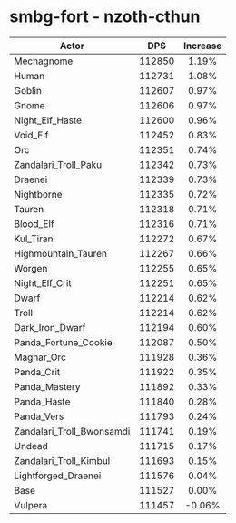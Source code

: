 # smbg-fort - nzoth-cthun
| Actor | DPS | Increase |
|---|:---:|:---:|
|Mechagnome|112850|1.19%|
|Human|112731|1.08%|
|Goblin|112607|0.97%|
|Gnome|112606|0.97%|
|Night_Elf_Haste|112600|0.96%|
|Void_Elf|112452|0.83%|
|Orc|112351|0.74%|
|Zandalari_Troll_Paku|112342|0.73%|
|Draenei|112339|0.73%|
|Nightborne|112335|0.72%|
|Tauren|112318|0.71%|
|Blood_Elf|112316|0.71%|
|Kul_Tiran|112272|0.67%|
|Highmountain_Tauren|112267|0.66%|
|Worgen|112255|0.65%|
|Night_Elf_Crit|112251|0.65%|
|Dwarf|112214|0.62%|
|Troll|112214|0.62%|
|Dark_Iron_Dwarf|112194|0.60%|
|Panda_Fortune_Cookie|112087|0.50%|
|Maghar_Orc|111928|0.36%|
|Panda_Crit|111922|0.35%|
|Panda_Mastery|111892|0.33%|
|Panda_Haste|111840|0.28%|
|Panda_Vers|111793|0.24%|
|Zandalari_Troll_Bwonsamdi|111741|0.19%|
|Undead|111715|0.17%|
|Zandalari_Troll_Kimbul|111693|0.15%|
|Lightforged_Draenei|111576|0.04%|
|Base|111527|0.00%|
|Vulpera|111457|-0.06%|
